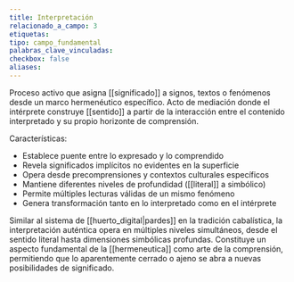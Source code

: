 ```yaml
---
title: Interpretación
relacionado_a_campo: 3
etiquetas: 
tipo: campo_fundamental
palabras_clave_vinculadas: 
checkbox: false
aliases:
---
```


Proceso activo que asigna [[significado]] a signos, textos o fenómenos desde un marco hermenéutico específico. Acto de mediación donde el intérprete construye [[sentido]] a partir de la interacción entre el contenido interpretado y su propio horizonte de comprensión.

Características:
- Establece puente entre lo expresado y lo comprendido
- Revela significados implícitos no evidentes en la superficie
- Opera desde precomprensiones y contextos culturales específicos
- Mantiene diferentes niveles de profundidad ([[literal]] a simbólico)
- Permite múltiples lecturas válidas de un mismo fenómeno
- Genera transformación tanto en lo interpretado como en el intérprete

Similar al sistema de [[huerto_digital|pardes]] en la tradición cabalística, la interpretación auténtica opera en múltiples niveles simultáneos, desde el sentido literal hasta dimensiones simbólicas profundas. Constituye un aspecto fundamental de la [[hermeneutica]] como arte de la comprensión, permitiendo que lo aparentemente cerrado o ajeno se abra a nuevas posibilidades de significado.
